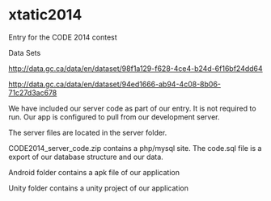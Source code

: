 xtatic2014
==========

Entry for the CODE 2014 contest

Data Sets

http://data.gc.ca/data/en/dataset/98f1a129-f628-4ce4-b24d-6f16bf24dd64

http://data.gc.ca/data/en/dataset/94ed1666-ab94-4c08-8b06-71c27d3ac678


We have included our server code as part of our entry. It is not required to run.
Our app is configured to pull from our development server.

The server files are located in the server folder.

CODE2014_server_code.zip contains a php/mysql site.
The code.sql file is a export of our database structure and our data.

Android folder contains a apk file of our application

Unity folder contains a unity project of our application

